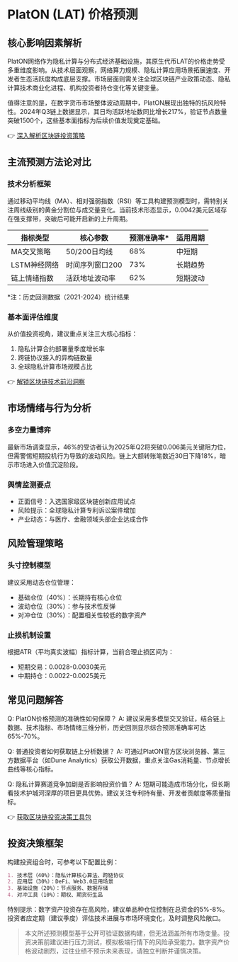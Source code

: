 # PlatON (LAT) 价格预测

## 核心影响因素解析

PlatON网络作为隐私计算与分布式经济基础设施，其原生代币LAT的价格走势受多重维度影响。从技术层面观察，网络算力规模、隐私计算应用场景拓展速度、开发者生态活跃度构成底层支撑。市场层面则需关注全球区块链产业政策动态、隐私计算技术商业化进程、机构投资者持仓变化等关键变量。

值得注意的是，在数字货币市场整体波动周期中，PlatON展现出独特的抗风险特性。2024年Q3链上数据显示，其日均活跃地址数同比增长217%，验证节点数量突破1500个，这些基本面指标为后续价值发现奠定基础。

👉 [深入解析区块链投资策略](https://bit.ly/okx_welcome)

## 主流预测方法论对比

### 技术分析框架
通过移动平均线（MA）、相对强弱指数（RSI）等工具构建预测模型时，需特别关注周线级别的黄金分割位与成交量变化。当前技术形态显示，0.0042美元区域存在强支撑带，突破后可能开启新的上升周期。

| 指标类型 | 核心参数 | 预测准确率* | 适用周期 |
|---------|----------|------------|----------|
| MA交叉策略 | 50/200日均线 | 68% | 中短期 |
| LSTM神经网络 | 时间序列窗口200 | 73% | 长期趋势 |
| 链上情绪指数 | 活跃地址波动率 | 62% | 短期波动 |

*注：历史回测数据（2021-2024）统计结果

### 基本面评估维度
从价值投资视角，建议重点关注三大核心指标：
1. 隐私计算合约部署量季度增长率
2. 跨链协议接入的异构链数量
3. 全球隐私计算市场规模占比

👉 [解锁区块链技术前沿洞察](https://bit.ly/okx_welcome)

## 市场情绪与行为分析

### 多空力量博弈
最新市场调查显示，46%的受访者认为2025年Q2将突破0.006美元关键阻力位，但需警惕短期投机行为导致的波动风险。链上大额转账笔数近30日下降18%，暗示市场进入价值沉淀阶段。

### 舆情监测要点
- 正面信号：入选国家级区块链创新应用试点
- 风险提示：全球隐私计算专利诉讼案件增加
- 产业动态：与医疗、金融领域头部企业达成合作

## 风险管理策略

### 头寸控制模型
建议采用动态仓位管理：
- 基础仓位（40%）：长期持有核心仓位
- 波动仓位（30%）：参与技术性反弹
- 对冲仓位（30%）：配置相关性较低的数字资产

### 止损机制设置
根据ATR（平均真实波幅）指标计算，当前合理止损区间为：
- 短期交易：0.0028-0.0030美元
- 中期持仓：0.0022-0.0025美元

## 常见问题解答

Q: PlatON价格预测的准确性如何保障？
A: 建议采用多模型交叉验证，结合链上数据、技术指标、市场情绪三维分析，历史回测显示综合预测准确率可达65%-70%。

Q: 普通投资者如何获取链上分析数据？
A: 可通过PlatON官方区块浏览器、第三方数据平台（如Dune Analytics）获取公开数据，重点关注Gas消耗量、节点增长曲线等核心指标。

Q: 隐私计算赛道竞争加剧是否影响投资价值？
A: 短期可能造成市场分化，但长期看技术护城河深厚的项目更具优势。建议关注专利持有量、开发者贡献度等质量指标。

👉 [获取区块链投资决策工具包](https://bit.ly/okx_welcome)

## 投资决策框架

构建投资组合时，可参考以下配置比例：
```markdown
1. 技术层（40%）：隐私计算核心算法、跨链协议
2. 应用层（30%）：DeFi、Web3.0应用场景
3. 基础设施（20%）：节点服务、数据存储
4. 对冲工具（10%）：期权、期货衍生品
```

特别提示：数字资产投资存在高风险，建议单品种仓位控制在总资金的5%-8%。投资者应定期（建议季度）评估技术进展与市场环境变化，及时调整风险敞口。

> 本文所述预测模型基于公开可验证数据构建，但无法涵盖所有市场变量。投资决策前建议进行压力测试，模拟极端行情下的风险承受能力。数字资产价格波动剧烈，过往业绩不预示未来表现，请独立判断并谨慎决策。